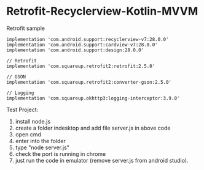 # Retrofit-Recyclerview-Kotlin-MVVM
Retrofit sample


    implementation 'com.android.support:recyclerview-v7:28.0.0'
    implementation 'com.android.support:cardview-v7:28.0.0'
    implementation 'com.android.support:design:28.0.0'
    
    // Retrofit
    implementation 'com.squareup.retrofit2:retrofit:2.5.0'

    // GSON
    implementation 'com.squareup.retrofit2:converter-gson:2.5.0'

    // Logging
    implementation 'com.squareup.okhttp3:logging-interceptor:3.9.0'



Test Project:

1. install node.js
2. create a folder indesktop and add file server.js in above code
3. open cmd
4. enter into the folder 
5. type "node server.js"
6. check the port is running in chrome
7. just run the code in emulator (remove server.js from android studio).
